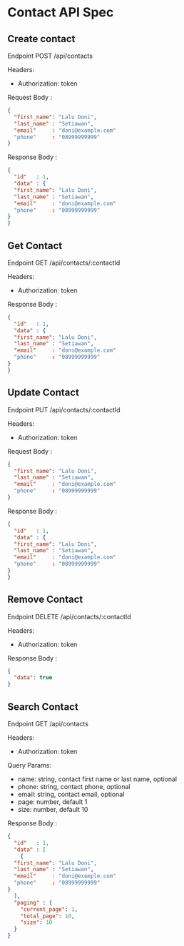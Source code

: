 # Contact API Spec

## Create contact

Endpoint POST /api/contacts

Headers:

- Authorization: token

Request Body :

```json
{
  "first_name": "Lalu Doni",
  "last_name" : "Setiawan",
  "email"     : "doni@example.com"
  "phone"     : "08999999999"
}
```

Response Body :

```json
{
  "id"   : 1,
  "data" : {
  "first_name": "Lalu Doni",
  "last_name" : "Setiawan",
  "email"     : "doni@example.com"
  "phone"     : "08999999999"
}
}
```

## Get Contact

Endpoint GET /api/contacts/:contactId

Headers:

- Authorization: token

Response Body :

```json
{
  "id"   : 1,
  "data" : {
  "first_name": "Lalu Doni",
  "last_name" : "Setiawan",
  "email"     : "doni@example.com"
  "phone"     : "08999999999"
}
}
```

## Update Contact

Endpoint PUT /api/contacts/:contactId

Headers:

- Authorization: token

Request Body :

```json
{
  "first_name": "Lalu Doni",
  "last_name" : "Setiawan",
  "email"     : "doni@example.com"
  "phone"     : "08999999999"
}
```

Response Body :

```json
{
  "id"   : 1,
  "data" : {
  "first_name": "Lalu Doni",
  "last_name" : "Setiawan",
  "email"     : "doni@example.com"
  "phone"     : "08999999999"
}
}
```

## Remove Contact

Endpoint DELETE /api/contacts/:contactId

Headers:

- Authorization: token

Response Body :

```json
{
  "data": true
}
```

## Search Contact

Endpoint GET /api/contacts

Headers:

- Authorization: token

Query Params:

- name: string, contact first name or last name, optional
- phone: string, contact phone, optional
- email: string, contact email, optional
- page: number, default 1
- size: number, default 10

Response Body :

```json
{
  "id"   : 1,
  "data" : [
    {
  "first_name": "Lalu Doni",
  "last_name" : "Setiawan",
  "email"     : "doni@example.com"
  "phone"     : "08999999999"
}
  ],
  "paging" : {
    "current_page": 1,
    "total_page": 10,
    "size": 10
  }
}
```
